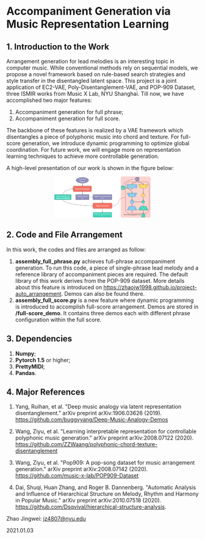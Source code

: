 # Accompaniment Generation via Music Representation Learning


## 1. Introduction to the Work

Arrangement generation for lead melodies is an interesting topic in computer music. While conventional methods rely on sequential models, we propose a novel framework based on rule-based search strategies and style transfer in the disentangled latent space. This project is a joint application of EC2-VAE, Poly-Disentanglement-VAE, and POP-909 Dataset, three ISMIR works from Music X Lab, NYU Shanghai. Till now, we have accomplished two major features:

1) Accompaniment generation for full phrase;
2) Accompaniment generation for full score.

The backbone of these features is realized by a VAE framework which disentangles a piece of polyphonic music into chord and texture. For full-score generation, we introduce dynamic programming to optimize global coordination. For future work, we will engage more on representation learning techniques to achieve more controllable generation.

A high-level presentation of our work is shown in the figure below:
<div align=center>
<img src="img/diagram.png" width = "50%"/>
</div> 

## 2. Code and File Arrangement

In this work, the codes and files are arranged as follow:

1) **assembly_full_phrase.py** achieves full-phrase accompaniment generation. To run this code, a piece of single-phrase lead melody and a reference library of accompaniment pieces are required. The default library of this work derives from the POP-909 dataset. More details about this feature is introduced on <https://zhaojw1998.github.io/project-auto_arrangement>. Demos can also be found there.
2) **assembly_full_score.py** is a new feature where dynamic programming is introduced to accomplish full-score arrangement. Demos are stored in **/full-score_demo**. It contains three demos each with different phrase configuration within the full score.

## 3. Dependencies

1) **Numpy**;
2) **Pytorch 1.5** or higher;
3) **PrettyMIDI**;
4) **Pandas**.

## 4. Major References

1) Yang, Ruihan, et al. "Deep music analogy via latent representation disentanglement." arXiv preprint arXiv:1906.03626 (2019). <https://github.com/buggyyang/Deep-Music-Analogy-Demos>

2) Wang, Ziyu, et al. "Learning interpretable representation for controllable polyphonic music generation." arXiv preprint arXiv:2008.07122 (2020). <https://github.com/ZZWaang/polyphonic-chord-texture-disentanglement>

3) Wang, Ziyu, et al. "Pop909: A pop-song dataset for music arrangement generation." arXiv preprint arXiv:2008.07142 (2020). <https://github.com/music-x-lab/POP909-Dataset>

4) Dai, Shuqi, Huan Zhang, and Roger B. Dannenberg. "Automatic Analysis and Influence of Hierarchical Structure on Melody, Rhythm and Harmony in Popular Music." arXiv preprint arXiv:2010.07518 (2020). <https://github.com/Dsqvival/hierarchical-structure-analysis>.



Zhao Jingwei: jz4807@nyu.edu

2021.01.03